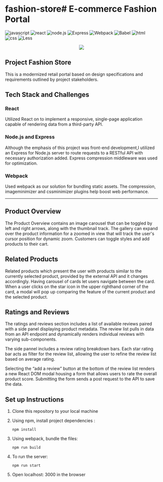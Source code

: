 # fashion-store# E-commerce Fashion Portal
![javascript](https://img.shields.io/badge/JavaScript-20232A?style=for-the-badge&logo=javascript&logoColor=F7DF1E)
![react](https://img.shields.io/badge/React-20232A?style=for-the-badge&logo=react&logoColor=61DAFB)
![node.js](https://img.shields.io/badge/Node.js-20232A?style=for-the-badge&logo=nodedotjs&logoColor=green)
![Express](https://img.shields.io/badge/-Express-20232A?style=for-the-badge&logo=express&logoColor=yellow)
![Webpack](https://img.shields.io/badge/-webpack-20232A?style=for-the-badge&logo=webpack&logoColor=blueviolet)
![Babel](https://img.shields.io/badge/-Babel-20232A?style=for-the-badge&logo=babel&logoColor=yellow)
![html](https://img.shields.io/badge/HTML5-E34F26?style=for-the-badge&logo=html5&logoColor=white)
![css](https://img.shields.io/badge/CSS3-1572B6?style=for-the-badge&logo=css3&logoColor=white)
![Less](https://img.shields.io/badge/less-2B4C80?style=for-the-badge&logo=less&logoColor=white)

<p align='center'><img src='https://github.com/vannguyen-vn/fashion-store/blob/cleanup/dist/static/media/fashion-store.gif' /></p>

## Project Fashion Store
This is a modernized retail portal based on design specifications and requirements outlined by project stakeholders. 

## Tech Stack and Challenges

### React
Utilized React on to implement a responsive, single-page application capable of rendering data from a third-party API. 


### Node.js and Express
<!-- - Despite being a front-end capstone that explicitly placed back-end implementation out of scope, used Nodejs to utilize Express. -->
<!-- - Simplified API requests by implementing a proxy server in Express.js that adds authentication while forwarding requests to an existing RESTful API. -->
Although the emphasis of this project was front-end development,I utilized an Express for Node.js server to route requests to a RESTful API with necessary authorization added. Express compression middleware was used for optimization.

### Webpack
Used webpack as our solution for bundling static assets. The compression, imageminimizer and cssminimizer plugins help boost web performance.
<!-- - Webpack was our solution to elegantly handle our numerous static assets, implement JSX, and harness ES6 in this project. -->

---

## Product Overview

The Product Overview contains an image carousel that can be toggled by left and right arrows, along with the thumbnail track. The gallery can expand over the product information for a zoomed in view that will track the user's cursor position for dynamic zoom. Customers can toggle styles and add products to their cart.

## Related Products 
Related products which present the user with products similar to the currently selected product, provided by the external API and it changes accordingly. Having carousel of cards let users navigate between the card. When a user clicks on the star icon in the upper righthand corner of the card, a modal will pop up comparing the feature of the current product and the selected product.


## Ratings and Reviews
<!-- We implemented modals using React.CreatePortal. -->

The ratings and reviews section includes a list of available reviews paired with a side panel displaying product metadata. The review list pulls in data from an API endpoint and dynamically renders individual reviews with varying sub-components.

The side pannel includes a review rating breakdown bars. Each star rating bar acts as filter for the review list, allowing the user to refine the review list based on average rating.

Selecting the “add a review” button at the bottom of the review list renders a new React DOM modal housing a form that allows users to rate the overall product score. Submitting the form sends a post request to the API to save the data.

## Set up Instructions
1. Clone this repository to your local machine
2. Using npm, install project dependencies :

   ```
   npm install
   ```
3. Using webpack, bundle the files:
   ```
   npm run build
   ```
4. To run the server:
   ```
   npm run start
   ```
5. Open localhost: 3000 in the browser

<!-- MARKDOWN LINKS & IMAGES -->
<!-- https://www.markdownguide.org/basic-syntax/#reference-style-links -->

